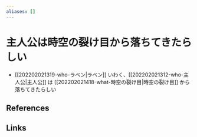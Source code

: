 ```yaml
---
aliases: []
---
```

# 主人公は時空の裂け目から落ちてきたらしい

- [[202202021319-who-ラベン|ラベン]] いわく、[[202202021312-who-主人公|主人公]] は [[202202021418-what-時空の裂け目|時空の裂け目]] から落ちてきたらしい

## References



## Links


